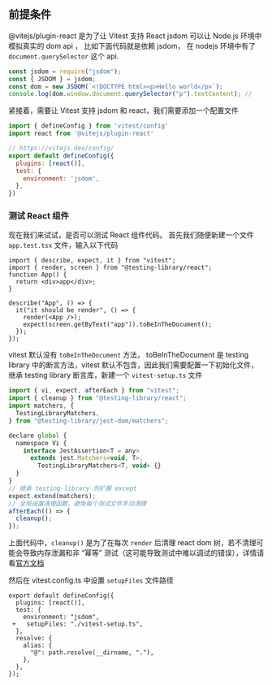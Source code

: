 ## 前提条件
@vitejs/plugin-react 是为了让 Vitest 支持 React
jsdom 可以让 Node.js 环境中模拟真实的 dom api ，
比如下面代码就是依赖 jsdom， 在 nodejs 环境中有了 `document.querySelector` 这个 api.
```js
const jsdom = require("jsdom");
const { JSDOM } = jsdom;
const dom = new JSDOM(`<!DOCTYPE html><p>Hello world</p>`);
console.log(dom.window.document.querySelector("p").textContent); //
```
紧接着，需要让 Vitest 支持 jsdom 和 react，我们需要添加一个配置文件
```js
import { defineConfig } from 'vitest/config'
import react from '@vitejs/plugin-react'

// https://vitejs.dev/config/
export default defineConfig({
  plugins: [react()],
  test: {
    environment: 'jsdom',
  },
})
```
### 测试 React 组件
现在我们来试试，是否可以测试 React 组件代码。
首先我们随便新建一个文件`app.test.tsx` 文件，输入以下代码
```
import { describe, expect, it } from "vitest";
import { render, screen } from "@testing-library/react";
function App() {
  return <div>app</div>;
}

describe("App", () => {
  it("it should be render", () => {
    render(<App />);
    expect(screen.getByText("app")).toBeInTheDocument();
  });
});
```

vitest 默认没有 `toBeInTheDocument` 方法，
toBeInTheDocument 是 testing library 中的断言方法，vitest 默认不包含，因此我们需要配置一下初始化文件，继承 testing library 断言库，新建一个 `vitest-setup.ts` 文件

```js
import { vi, expect, afterEach } from "vitest";
import { cleanup } from "@testing-library/react";
import matchers, {
  TestingLibraryMatchers,
} from "@testing-library/jest-dom/matchers";

declare global {
  namespace Vi {
    interface JestAssertion<T = any>
      extends jest.Matchers<void, T>,
        TestingLibraryMatchers<T, void> {}
  }
}
// 继承 testing-library 的扩展 except
expect.extend(matchers);
// 全局设置清理函数，避免每个测试文件手动清理
afterEach(() => {
  cleanup();
});
```

上面代码中，`cleanup()` 是为了在每次 `render` 后清理 react dom 树，若不清理可能会导致内存泄漏和非 “幂等” 测试（这可能导致测试中难以调试的错误），详情请看[官方文档](https://link.juejin.cn?target=https%3A%2F%2Ftesting-library.com%2Fdocs%2Freact-testing-library%2Fapi%23cleanup "https://testing-library.com/docs/react-testing-library/api#cleanup")

然后在 vitest.config.ts 中设置 `setupFiles` 文件路径

```
export default defineConfig({
  plugins: [react()],
  test: {
    environment: "jsdom",
 +   setupFiles: "./vitest-setup.ts",
  },
  resolve: {
    alias: {
      "@": path.resolve(__dirname, "."),
    },
  },
});
```

